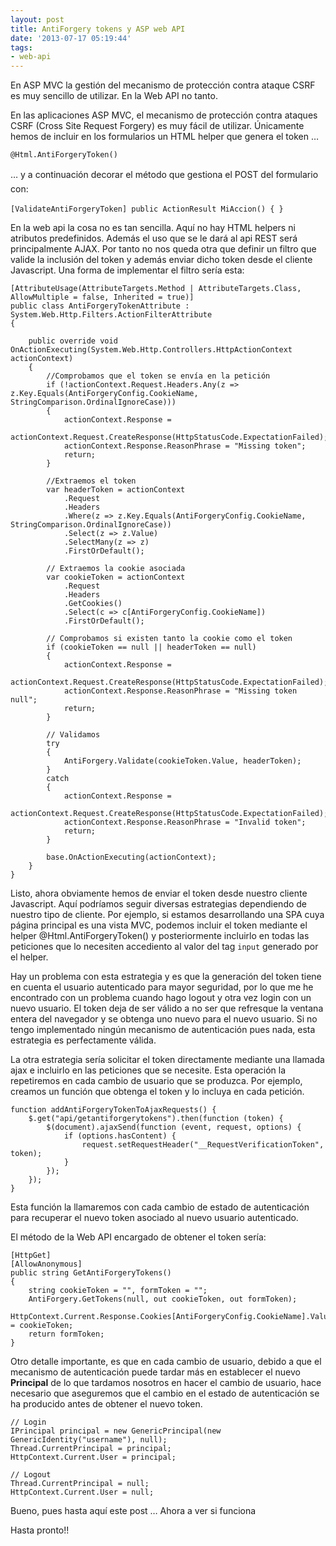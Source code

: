 ```yaml
---
layout: post
title: AntiForgery tokens y ASP web API
date: '2013-07-17 05:19:44'
tags:
- web-api
---
```



En ASP MVC la gestión del mecanismo de protección contra ataque CSRF es muy sencillo de utilizar. En la Web API no tanto.

En las aplicaciones ASP MVC, el mecanismo de protección contra ataques CSRF (Cross Site Request Forgery) es muy fácil de utilizar. Únicamente hemos de incluir en los formularios un HTML helper que genera el token …

```language-clike
@Html.AntiForgeryToken()
```

<span style="font-size: 1em; line-height: 1.6em;">… y a continuación decorar el método que gestiona el POST del formulario con:</span>

```language-clike
[ValidateAntiForgeryToken] public ActionResult MiAccion() { }
``` 

En la web api la cosa no es tan sencilla. Aquí no hay HTML helpers ni atributos predefinidos. Además el uso que se le dará al api REST será principalmente AJAX. Por tanto no nos queda otra que definir un filtro que valide la inclusión del token y además enviar dicho token desde el cliente Javascript. Una forma de implementar el filtro sería esta:</span>

```language-clike
[AttributeUsage(AttributeTargets.Method | AttributeTargets.Class, AllowMultiple = false, Inherited = true)]
public class AntiForgeryTokenAttribute : System.Web.Http.Filters.ActionFilterAttribute
{

    public override void OnActionExecuting(System.Web.Http.Controllers.HttpActionContext actionContext)
    {
		//Comprobamos que el token se envía en la petición
        if (!actionContext.Request.Headers.Any(z => z.Key.Equals(AntiForgeryConfig.CookieName, StringComparison.OrdinalIgnoreCase)))
        {
            actionContext.Response =
                actionContext.Request.CreateResponse(HttpStatusCode.ExpectationFailed);
            actionContext.Response.ReasonPhrase = "Missing token";
            return;
        }

		//Extraemos el token
        var headerToken = actionContext
            .Request
            .Headers
            .Where(z => z.Key.Equals(AntiForgeryConfig.CookieName, StringComparison.OrdinalIgnoreCase))
            .Select(z => z.Value)
            .SelectMany(z => z)
            .FirstOrDefault();

		// Extraemos la cookie asociada
        var cookieToken = actionContext
            .Request
            .Headers
            .GetCookies()
            .Select(c => c[AntiForgeryConfig.CookieName])
            .FirstOrDefault();

        // Comprobamos si existen tanto la cookie como el token
        if (cookieToken == null || headerToken == null)
        {
            actionContext.Response =
                actionContext.Request.CreateResponse(HttpStatusCode.ExpectationFailed);
            actionContext.Response.ReasonPhrase = "Missing token null";
            return;
        }

        // Validamos
        try
        {
            AntiForgery.Validate(cookieToken.Value, headerToken);
        }
        catch
        {
            actionContext.Response =
                actionContext.Request.CreateResponse(HttpStatusCode.ExpectationFailed);
            actionContext.Response.ReasonPhrase = "Invalid token";
            return;
        }

        base.OnActionExecuting(actionContext);
    }
}
```

Listo, ahora obviamente hemos de enviar el token desde nuestro cliente Javascript. Aquí podríamos seguir diversas estrategias dependiendo de nuestro tipo de cliente. Por ejemplo, si estamos desarrollando una SPA cuya página principal es una vista MVC, podemos incluir el token mediante el helper @Html.AntiForgeryToken() y posteriormente incluirlo en todas las peticiones que lo necesiten accediento al valor del tag `input` generado por el helper.

Hay un problema con esta estrategia y es que la generación del token tiene en cuenta el usuario autenticado para mayor seguridad, por lo que me he encontrado con un problema cuando hago logout y otra vez login con un nuevo usuario. El token deja de ser válido a no ser que refresque la ventana entera del navegador y se obtenga uno nuevo para el nuevo usuario. Si no tengo implementado ningún mecanismo de autenticación pues nada, esta estrategia es perfectamente válida.

La otra estrategia sería solicitar el token directamente mediante una llamada ajax e incluirlo en las peticiones que se necesite. Esta operación la repetiremos en cada cambio de usuario que se produzca. Por ejemplo, creamos un función que obtenga el token y lo incluya en cada petición.

```language-clike
function addAntiForgeryTokenToAjaxRequests() {
	$.get("api/getantiforgerytokens").then(function (token) {				
		$(document).ajaxSend(function (event, request, options) {
			if (options.hasContent) {	                
				request.setRequestHeader("__RequestVerificationToken", token);
			}
		});
	});
}
```

Esta función la llamaremos con cada cambio de estado de autenticación para recuperar el nuevo token asociado al nuevo usuario autenticado.

El método de la Web API encargado de obtener el token sería:

```language-clike
[HttpGet]
[AllowAnonymous]
public string GetAntiForgeryTokens()
{
    string cookieToken = "", formToken = "";
    AntiForgery.GetTokens(null, out cookieToken, out formToken);
    HttpContext.Current.Response.Cookies[AntiForgeryConfig.CookieName].Value = cookieToken;
    return formToken;
}
```
Otro detalle importante, es que en cada cambio de usuario, debido a que el mecanismo de autenticación puede tardar más en establecer el nuevo **Principal** de lo que tardamos nosotros en hacer el cambio de usuario, hace necesario que aseguremos que el cambio en el estado de autenticación se ha producido antes de obtener el nuevo token.

```language-clike
// Login
IPrincipal principal = new GenericPrincipal(new GenericIdentity("username"), null);
Thread.CurrentPrincipal = principal;
HttpContext.Current.User = principal;  

// Logout
Thread.CurrentPrincipal = null;
HttpContext.Current.User = null;
```
Bueno, pues hasta aquí este post … Ahora a ver si funciona

Hasta pronto!!


